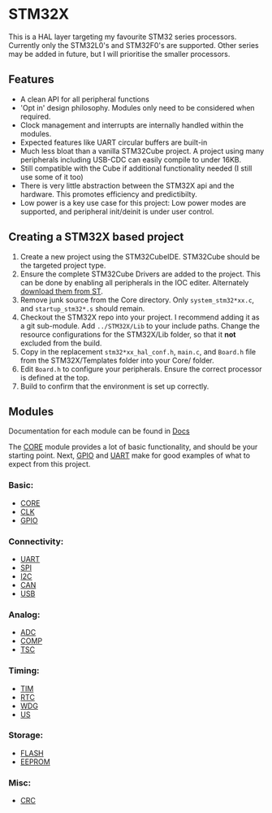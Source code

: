 # STM32X
This is a HAL layer targeting my favourite STM32 series processors.
Currently only the STM32L0's and STM32F0's are supported. Other series may be added in future, but I will prioritise the smaller processors.

## Features
* A clean API for all peripheral functions
* 'Opt in' design philosophy. Modules only need to be considered when required.
* Clock management and interrupts are internally handled within the modules.
* Expected features like UART circular buffers are built-in
* Much less bloat than a vanilla STM32Cube project. A project using many peripherals including USB-CDC can easily compile to under 16KB.
* Still compatible with the Cube if additional functionality needed (I still use some of it too)
* There is very little abstraction between the STM32X api and the hardware. This promotes efficiency and predictibilty.
* Low power is a key use case for this project: Low power modes are supported, and peripheral init/deinit is under user control.

## Creating a STM32X based project
1) Create a new project using the STM32CubeIDE. STM32Cube should be the targeted project type.
2) Ensure the complete STM32Cube Drivers are added to the project. This can be done by enabling all peripherals in the IOC editer. Alternately [download them from ST](https://www.st.com/en/ecosystems/stm32cube.html#products).
3) Remove junk source from the Core directory. Only `system_stm32*xx.c`, and `startup_stm32*.s` should remain.
4) Checkout the STM32X repo into your project. I recommend adding it as a git sub-module. Add `../STM32X/Lib` to your include paths. Change the resource configurations for the STM32X/Lib folder, so that it **not** excluded from the build.
5) Copy in the replacement `stm32*xx_hal_conf.h`, `main.c`, and `Board.h` file from the STM32X/Templates folder into your Core/ folder.
6) Edit `Board.h` to configure your peripherals. Ensure the correct processor is defined at the top.
7) Build to confirm that the environment is set up correctly.

## Modules

Documentation for each module can be found in [Docs](Docs/)

The [CORE](Docs/CORE.md) module provides a lot of basic functionality, and should be your starting point. Next, [GPIO](Docs/GPIO.md) and [UART](Docs/UART.md) make for good examples of what to expect from this project.


### Basic:
* [CORE](Docs/CORE.md)
* [CLK](Docs/CLK.md)
* [GPIO](Docs/GPIO.md)

### Connectivity:
* [UART](Docs/UART.md)
* [SPI](Docs/SPI.md)
* [I2C](Docs/I2C.md)
* [CAN](Docs/CAN.md)
* [USB](Docs/USB.md)

### Analog:
* [ADC](Docs/ADC.md)
* [COMP](Docs/COMP.md)
* [TSC](Docs/TSC.md)

### Timing:
* [TIM](Docs/TIM.md)
* [RTC](Docs/RTC.md)
* [WDG](Docs/WDG.md)
* [US](Docs/US.md)

### Storage:
* [FLASH](Docs/FLASH.md)
* [EEPROM](Docs/EEPROM.md)

### Misc:
* [CRC](Docs/CRC.md)
